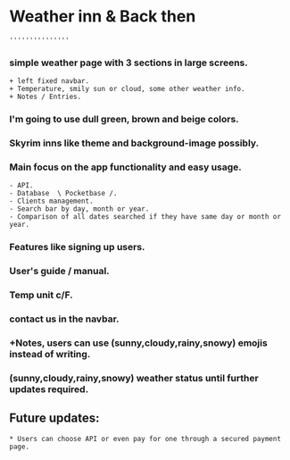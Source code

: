 # Weather inn & Back then <br>
	'''''''''''''''
### simple weather page with 3 sections in large screens.
	+ left fixed navbar.
	+ Temperature, smily sun or cloud, some other weather info.
	+ Notes / Entries.
### I'm going to use dull green, brown and beige colors.
### Skyrim inns like theme and background-image possibly.
### Main focus on the app functionality and easy usage.
	- API.
	- Database  \ Pocketbase /.
	- Clients management.
	- Search bar by day, month or year.
	- Comparison of all dates searched if they have same day or month or year.
### Features like signing up users.
### User's guide / manual.
### Temp unit c/F.
### contact us in the navbar.
### +Notes, users can use (sunny,cloudy,rainy,snowy) emojis instead of writing.
### (sunny,cloudy,rainy,snowy) weather status until further updates required.


## Future updates:
	* Users can choose API or even pay for one through a secured payment page.